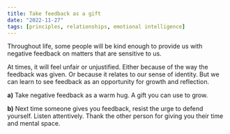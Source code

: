 ```yaml
---
title: Take feedback as a gift
date: "2022-11-27"
tags: [principles, relationships, emotional intelligence]
---
```


Throughout life, some people will be kind enough to provide us with negative feedback on matters that are sensitive to us.

At times, it will feel unfair or unjustified. Either because of the way the feedback was given. Or because it relates to our sense of identity. But we can learn to see feedback as an opportunity for growth and reflection.

**a)** Take negative feedback as a warm hug. A gift you can use to grow.

**b)** Next time someone gives you feedback, resist the urge to defend yourself. Listen attentively. Thank the other person for giving you their time and mental space.
